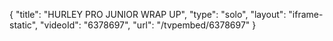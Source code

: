{
    "title": "HURLEY PRO JUNIOR WRAP UP",
    "type": "solo",
    "layout": "iframe-static",
    "videoId": "6378697",
    "url": "\/tvpembed\/6378697"
}
